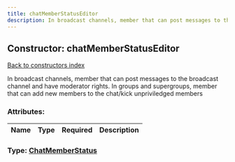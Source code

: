```yaml
---
title: chatMemberStatusEditor
description: In broadcast channels, member that can post messages to the broadcast channel and have moderator rights. In groups and supergroups, member that can add new members to the chat/kick unpriviledged members
---
```

## Constructor: chatMemberStatusEditor  
[Back to constructors index](index.md)



In broadcast channels, member that can post messages to the broadcast channel and have moderator rights. In groups and supergroups, member that can add new members to the chat/kick unpriviledged members

### Attributes:

| Name     |    Type       | Required | Description |
|----------|---------------|----------|-------------|



### Type: [ChatMemberStatus](../types/ChatMemberStatus.md)


